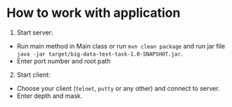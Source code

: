 # How to work with application
1. Start server:
- Run main method in Main class or run `mvn clean package` and run jar file `java -jar target/big-data-test-task-1.0-SNAPSHOT.jar`.
- Enter port number and root path

2. Start client:
- Choose your client (`telnet`, `putty` or any other) and connect to server.
- Enter depth and mask.
